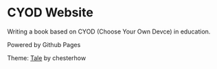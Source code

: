 # CYOD Website 
Writing a book based on CYOD (Choose Your Own Devce) in education. 

Powered by Github Pages 

Theme: [Tale](https://github.com/chesterhow/tale) by chesterhow

